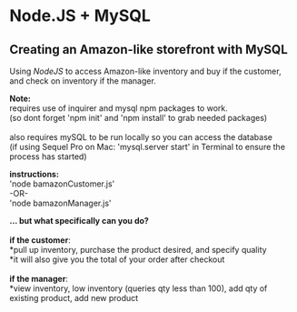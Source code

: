 # Node.JS + MySQL
## Creating an Amazon-like storefront with MySQL
Using *NodeJS* to access Amazon-like inventory and buy if the customer, and check on inventory if the manager. 

**Note:**<br> 
requires use of inquirer and mysql npm packages to work.<br>
(so dont forget 'npm init' and 'npm install' to grab needed packages)<br><br>
also requires mySQL to be run locally so you can access the database<br>
(if using Sequel Pro on Mac: 'mysql.server start' in Terminal to ensure the process has started)

**instructions:**<br>
'node bamazonCustomer.js'<br>
-OR-<br>
'node bamazonManager.js'<br>
 

**... but what specifically can you do?**<br><br>
**if the customer**:<br>
*pull up inventory, purchase the product desired, and specify quality<br>
*it will also give you the total of your order after checkout<br><br>
**if the manager**:<br>
*view inventory, low inventory (queries qty less than 100), add qty of existing product, add new product
